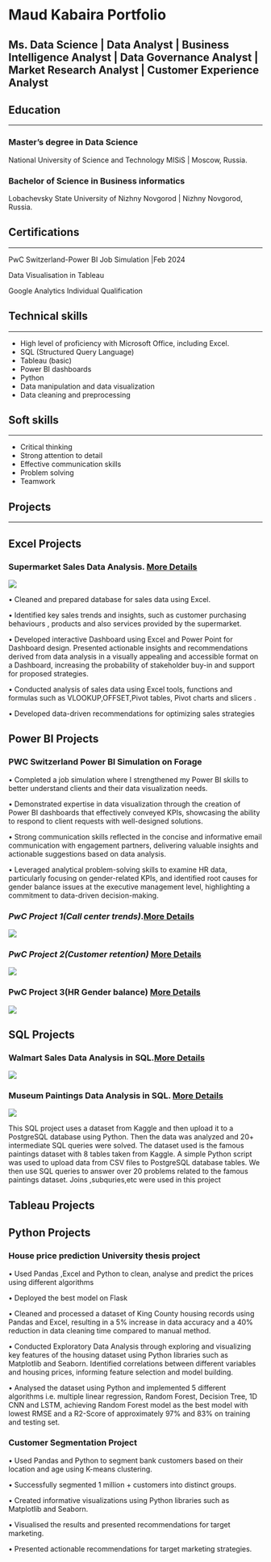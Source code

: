 # Maud Kabaira Portfolio


## Ms. Data Science | Data Analyst | Business Intelligence Analyst | Data Governance Analyst | Market Research Analyst | Customer Experience Analyst





## Education
---
### Master’s degree in Data Science 
National University of Science and Technology MISiS | Moscow, Russia.

### Bachelor of Science in Business informatics 
Lobachevsky State University of Nizhny Novgorod | Nizhny Novgorod, Russia.


## Certifications
---
PwC Switzerland-Power BI Job Simulation |Feb 2024


Data Visualisation in Tableau


Google Analytics Individual Qualification


## Technical skills
---
- High level of proficiency with Microsoft Office, including Excel.
- SQL (Structured Query Language)
- Tableau (basic)
- Power BI dashboards
- Python
- Data manipulation and data visualization
- Data cleaning and preprocessing


## Soft skills
---
- Critical thinking
- Strong attention to detail
- Effective communication skills
- Problem solving
- Teamwork


## Projects
---
## Excel Projects

### Supermarket Sales Data Analysis. [More Details](https://github.com/maudrues/Supermarket_sales_analysis)



![](supermarketdashboard.png)   


•	Cleaned and prepared database for sales data using Excel.

•	Identified key sales trends and insights, such as customer purchasing behaviours , products and also services provided by the supermarket.

•	Developed interactive Dashboard using Excel and Power Point for Dashboard design. Presented actionable insights and recommendations derived from data analysis in a visually appealing and accessible format on a Dashboard, 
 increasing the probability of stakeholder buy-in and support for proposed strategies.

•	Conducted  analysis of sales data using Excel tools, functions and formulas such as VLOOKUP,OFFSET,Pivot tables, Pivot charts and slicers .

•	Developed data-driven recommendations for optimizing sales strategies

## Power BI Projects

### PWC Switzerland Power BI Simulation on Forage

•	Completed a job simulation where I strengthened my Power BI skills to better understand clients and their data visualization needs.

•	Demonstrated expertise in data visualization through the creation of Power BI dashboards that effectively conveyed KPIs, showcasing the ability to respond to client requests with well-designed solutions.

•	Strong communication skills reflected in the concise and informative email communication with engagement partners, delivering valuable insights and actionable suggestions based on data analysis.

•	Leveraged analytical problem-solving skills to examine HR data, particularly focusing on gender-related KPIs, and identified root causes for gender balance issues at the executive management level, highlighting a commitment to data-driven decision-making.



### ***PwC Project 1(Call center trends)***.[More Details](https://github.com/maudrues/Call_center_trends)    

![](dashboard.png)   

### ***PwC Project 2(Customer retention)*** [More Details](https://github.com/maudrues/Customer-retention-analysis)


![](custrisdash.png) 


### PwC Project 3(HR Gender balance) [More Details](https://github.com/maudrues/HR-Diversity-and-Inclusion)                        

![](HR1.png)                                                                                





## SQL Projects



### Walmart Sales Data Analysis in SQL.[More Details](https://github.com/maudrues/Walmart_sales_data_analysis_SQL)

![](walmart.jfif)  


### Museum Paintings Data Analysis in SQL. [More Details](https://github.com/maudrues/Walmart_sales_data_analysis_SQL)

![](painting.jfif) 

This SQL project uses a dataset from Kaggle and then upload it to a PostgreSQL database using Python. Then the data was  analyzed and  20+  intermediate SQL queries were solved.  The dataset used is the famous paintings dataset with 8 tables taken from Kaggle. A simple Python script was used to upload data from CSV files to PostgreSQL database tables. We then use SQL queries to answer over 20 problems related to the famous paintings dataset. Joins ,subquries,etc were used in this project



## Tableau Projects





## Python Projects

### House price prediction University thesis project


•	Used Pandas ,Excel and Python to clean, analyse and predict the prices using different algorithms

•	Deployed the best model on Flask

•	Cleaned and processed a dataset of King County housing records using Pandas and Excel, resulting in a 5% increase in data accuracy and a 40% reduction in data cleaning time compared to manual method.

•	Conducted Exploratory Data Analysis through exploring and visualizing key features of the housing dataset using Python libraries such as Matplotlib and Seaborn. Identified correlations between different variables and housing prices, informing feature selection and model building.

•	Analysed the dataset using Python and implemented 5 different algorithms i.e. multiple linear regression, Random Forest, Decision Tree, 1D CNN and LSTM, achieving Random Forest model as the best model with lowest RMSE and a R2-Score of approximately 97% and 83% on training and testing set.


### Customer Segmentation Project


•	Used Pandas and Python to segment bank customers based on their location and age using K-means clustering.

•	Successfully segmented 1 million + customers into distinct groups.

•	Created informative visualizations using Python libraries such as Matplotlib and Seaborn.

•	Visualised the results and presented recommendations for target marketing.

•	Presented actionable recommendations for target marketing strategies.






